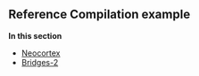 ## Reference Compilation example

**In this section**
* [Neocortex](#neocortex)
* [Bridges-2](#bridges-2)

